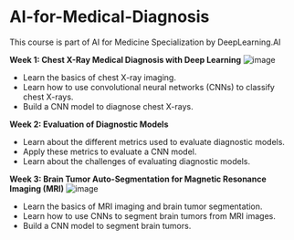 # AI-for-Medical-Diagnosis
This course is part of AI for Medicine Specialization by DeepLearning.AI


**Week 1: Chest X-Ray Medical Diagnosis with Deep Learning**
![image](https://github.com/HayLahav/AI-for-Medical-Diagnosis/assets/111200362/d8b52e56-72da-42e7-aa7d-2ba318352722)

* Learn the basics of chest X-ray imaging.
* Learn how to use convolutional neural networks (CNNs) to classify chest X-rays.
* Build a CNN model to diagnose chest X-rays.

**Week 2: Evaluation of Diagnostic Models**

* Learn about the different metrics used to evaluate diagnostic models.
* Apply these metrics to evaluate a CNN model.
* Learn about the challenges of evaluating diagnostic models.

**Week 3: Brain Tumor Auto-Segmentation for Magnetic Resonance Imaging (MRI)**
![image](https://github.com/HayLahav/AI-for-Medical-Diagnosis/assets/111200362/5737412f-4331-48bd-8098-b3fc86379e2f)

* Learn the basics of MRI imaging and brain tumor segmentation.
* Learn how to use CNNs to segment brain tumors from MRI images.
* Build a CNN model to segment brain tumors.

